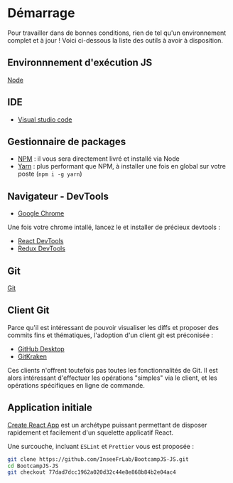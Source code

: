 # Démarrage

Pour travailler dans de bonnes conditions, rien de tel qu'un environnement complet et à jour ! Voici ci-dessous la liste des outils à avoir à disposition.

## Environnnement d'exécution JS

[Node](https://nodejs.org/en/)

## IDE

- [Visual studio code](https://code.visualstudio.com/)

## Gestionnaire de packages

- [NPM](https://www.npmjs.com/) : il vous sera directement livré et installé via Node
- [Yarn](https://yarnpkg.com/en/) : plus performant que NPM, à installer une fois en global sur votre poste (`npm i -g yarn`)

## Navigateur - DevTools

- [Google Chrome](https://support.google.com/chrome/answer/95346?co=GENIE.Platform%3DDesktop&hl=en-GB)

Une fois votre chrome intallé, lancez le et installer de précieux devtools :

- [React DevTools](https://chrome.google.com/webstore/detail/react-developer-tools/fmkadmapgofadopljbjfkapdkoienihi)
- [Redux DevTools](https://chrome.google.com/webstore/detail/redux-devtools/lmhkpmbekcpmknklioeibfkpmmfibljd?hl=fr)

## Git

[Git](https://git-scm.com/)

## Client Git

Parce qu'il est intéressant de pouvoir visualiser les diffs et proposer des commits fins et thématiques, l'adoption d'un client git est préconisée :

- [GitHub Desktop](https://desktop.github.com/)
- [GitKraken](https://www.gitkraken.com/)

Ces clients n'offrent toutefois pas toutes les fonctionnalités de Git. Il est alors intéressant d'effectuer les opérations "simples" via le client, et les opérations spécifiques en ligne de commande.

## Application initiale

[Create React App](https://github.com/facebook/create-react-app) est un archétype puissant permettant de disposer rapidement et facilement d'un squelette applicatif React.

Une surcouche, incluant `ESLint` et `Prettier` vous est proposée :

```bash
git clone https://github.com/InseeFrLab/BootcampJS-JS.git
cd BootcampJS-JS
git checkout 77dad7dcc1962a020d32c44e8e868b84b2e04ac4
```
